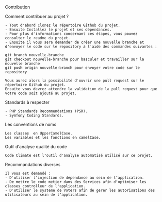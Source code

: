 Contribution 

Comment contribuer au projet ?

    - Tout d'abord Clonez le répertoire Github du projet.
    - Ensuite Installez le projet et ses dépendances. 
    - Pour plus d'informations concernant ces étapes, vous pouvez consulter le readme du projet.
    - Ensuite il vous sera demander de créer une nouvelle branche et d'envoyer le code sur le repository à l'aide des commandes suivantes : 
```
git branch nouvelle-branche
git checkout nouvelle-branche pour basculer et travailler sur la nouvelle branche
git push origin nouvelle-branch pour envoyer votre code sur le repository 
```
    Vous aurez alors la possibilité d'ouvrir une pull request sur le répertoire Github du projet.
    Ensuite vous devrez attendre la validation de la pull request pour que votre code soit ajouté au projet.


Standards à respecter

    - PHP Standards Recommendations (PSR).
    - Symfony Coding Standards.

Les conventions de noms

    Les classes  en UpperCamelCase.
    Les variables et les fonctions en camelCase.

Outil d'analyse qualité du code

    Code Climate est l'outil d'analyse automatisé utilisé sur ce projet.

Recommandations diverses

    Il vous est demandé :
    - D'utiliser l'injection de dépendance au sein de l'application.
    - De mettre le code metier dans des Services afin d'optimiser les classes controlleur de l'application.
    - D'utiliser le systeme de Voters afin de gerer les autorisations des utilisateurs au sein de l'application.

